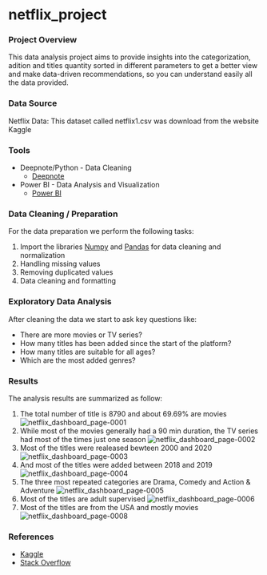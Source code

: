 # netflix_project

### Project Overview

This data analysis project aims to provide insights into the categorization, adition and titles quantity sorted in different parameters to get a better view and make data-driven recommendations, so you can understand easily all the data provided.

### Data Source

Netflix Data: This dataset called netflix1.csv was download from the website Kaggle
### Tools

- Deepnote/Python - Data Cleaning
  - [Deepnote](https://deepnote.com/)
- Power BI - Data Analysis and Visualization
  - [Power BI](https://www.microsoft.com/en-us/power-platform/products/power-bi)

### Data Cleaning / Preparation

For the data preparation we perform the following tasks:

1. Import the libraries [Numpy](https://numpy.org/) and [Pandas](https://pandas.pydata.org/) for data cleaning and normalization
2. Handling missing values
3. Removing duplicated values
4. Data cleaning and formatting

### Exploratory Data Analysis

After cleaning the data we start to ask key questions like:

- There are more movies or TV series?
- How many titles has been added since the start of the platform?
- How many titles are suitable for all ages?
- Which are the most added genres?

### Results

The analysis results are summarized as follow:
1. The total number of title is 8790 and about 69.69% are movies
![netflix_dashboard_page-0001](https://github.com/yonnyliang/netflix_project/assets/110066372/058b2fd5-f487-4ea3-9c9b-d67a2c8c8c3d)
2. While most of the movies generally had a 90 min duration, the TV series had most of the times just one season
![netflix_dashboard_page-0002](https://github.com/yonnyliang/netflix_project/assets/110066372/98c83b2d-323f-4455-bd94-dd9615a83291)
3. Most of the titles were realeased bewteen 2000 and 2020
![netflix_dashboard_page-0003](https://github.com/yonnyliang/netflix_project/assets/110066372/c9a435f3-2e64-49c1-a414-496a59d3b995)
4. And most of the titles were added between 2018 and 2019
![netflix_dashboard_page-0004](https://github.com/yonnyliang/netflix_project/assets/110066372/b21ac42d-94e4-47c2-a54f-22dfa99c9dfb)
5. The three most repeated categories are Drama, Comedy and Action & Adventure
![netflix_dashboard_page-0005](https://github.com/yonnyliang/netflix_project/assets/110066372/114415c8-21f8-4d72-9c80-4da44812744d)
6. Most of the titles are adult supervised
![netflix_dashboard_page-0006](https://github.com/yonnyliang/netflix_project/assets/110066372/817e3166-50ab-49eb-adfa-7e7a616c0269)
7. Most of the titles are from the USA and mostly movies
![netflix_dashboard_page-0008](https://github.com/yonnyliang/netflix_project/assets/110066372/74b9257f-02b5-46ea-9c85-f1bb5841b0c4)

### References

- [Kaggle](https://www.kaggle.com/datasets/ariyoomotade/netflix-data-cleaning-analysis-and-visualization)
- [Stack Overflow](https://stackoverflow.com/)
